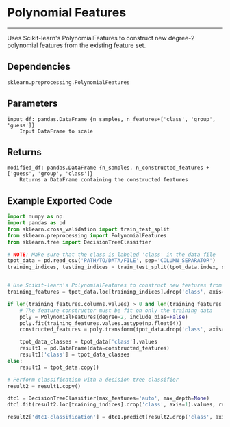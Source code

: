 # Polynomial Features
* * *

Uses Scikit-learn's PolynomialFeatures to construct new degree-2 polynomial features from the existing feature set.

## Dependencies 
    sklearn.preprocessing.PolynomialFeatures

Parameters
----------
    input_df: pandas.DataFrame {n_samples, n_features+['class', 'group', 'guess']}
        Input DataFrame to scale

Returns
-------
    modified_df: pandas.DataFrame {n_samples, n_constructed_features + ['guess', 'group', 'class']}
        Returns a DataFrame containing the constructed features

Example Exported Code
---------------------

```Python
import numpy as np
import pandas as pd
from sklearn.cross_validation import train_test_split
from sklearn.preprocessing import PolynomialFeatures
from sklearn.tree import DecisionTreeClassifier

# NOTE: Make sure that the class is labeled 'class' in the data file
tpot_data = pd.read_csv('PATH/TO/DATA/FILE', sep='COLUMN_SEPARATOR')
training_indices, testing_indices = train_test_split(tpot_data.index, stratify=tpot_data['class'].values, train_size=0.75, test_size=0.25)


# Use Scikit-learn's PolynomialFeatures to construct new features from the existing feature set
training_features = tpot_data.loc[training_indices].drop('class', axis=1)

if len(training_features.columns.values) > 0 and len(training_features.columns.values) <= 700:
    # The feature constructor must be fit on only the training data
    poly = PolynomialFeatures(degree=2, include_bias=False)
    poly.fit(training_features.values.astype(np.float64))
    constructed_features = poly.transform(tpot_data.drop('class', axis=1).values.astype(np.float64))

    tpot_data_classes = tpot_data['class'].values
    result1 = pd.DataFrame(data=constructed_features)
    result1['class'] = tpot_data_classes
else:
    result1 = tpot_data.copy()

# Perform classification with a decision tree classifier
result2 = result1.copy()

dtc1 = DecisionTreeClassifier(max_features='auto', max_depth=None)
dtc1.fit(result2.loc[training_indices].drop('class', axis=1).values, result2.loc[training_indices, 'class'].values)

result2['dtc1-classification'] = dtc1.predict(result2.drop('class', axis=1).values)

```
